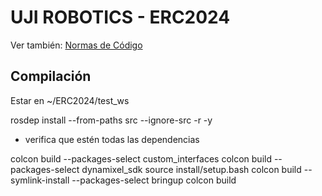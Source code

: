 # UJI ROBOTICS - ERC2024

Ver también: [Normas de Código](./normas_código.md)

## Compilación

Estar en ~/ERC2024/test_ws

rosdep install --from-paths src --ignore-src -r -y
- verifica que estén todas las dependencias

colcon build --packages-select custom_interfaces
colcon build --packages-select dynamixel_sdk
source install/setup.bash
colcon build --symlink-install --packages-select bringup
colcon build
